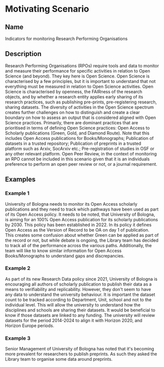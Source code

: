 # Motivating Scenario

## Name
Indicators for monitoring Research Performing Organisations

## Description
Research Performing Organisations (RPOs) require tools and data to monitor and measure their performance for specific activities in relation to Open Science (and beyond). 
They key here is Open Science. Open Science is characterised by a few principles, but it is important to understand that not everything must be measured in relation to Open Science activities. Open Science is characterised by openness, the FAIRness of the research objects, and by whether a research entity applies early sharing of its research practices, such as publishing pre-prints, pre-registering research, sharing datasets. 
The diversity of activities in the Open Science spectrum creates further challenges on how to distinguish and create a clear boundary on how to assess an output that is considered aligned with Open Science practices. Primarily, there are dominant practices that are prioritised in terms of defining Open Science practices: Open Access to Scholarly publications (Green, Gold, and Diamond Route). Note that this includes Open Access publications for Books/Monographs; Publication of datasets in a trusted repository; Publication of preprints in a trusted platform such as Arxiv, SocArxiv etc.; Pre-registration of studies in OSF or any other relevant platform. Open Peer Review, in the context of monitoring an RPO cannot be included in this scenario given that it is an individuals preference to perform an open peer review or not, or a journal requirement. 

## Examples

### Example 1
University of Bologna needs to monitor its Open Access scholarly publications and they need to track which pathways have been used as part of its Open Access policy. It needs to be noted, that University of Bologna, is aiming for an 100% Open Access publication for its scholarly publications by 2030. This policy has been established in 2022. In its policy it defines Open Access as the Version of Record to be OA on day 1 of publication. This creates some confusion about whether Green can be applied as part of the record or not, but while debate is ongoing, the Library team has decided to track all of the performance across the various paths. Additionally, the team will like to know similar information for Open Access Books/Monographs to understand gaps and discrepancies.

### Example 2
As part of its new Research Data policy since 2021, University of Bologna is encouraging all authors of scholarly publication to publish their data as a means to verifiability and replicability. However, they don't seem to have any data to understand the university behaviour. It is important the dataset count to be tracked according to Department, Unit, school and not to the individual level. This will allow the university to understand how the disciplines and schools are sharing their datasets. It would be beneficial to know if those datasets are linked to any funding. The university will review datasets for the period 2014-2024 to align it with Horizon 2020, and Horizon Europe periods.

### Example 3
Senior Management of University of Bologna has noted that it's becoming more prevalent for researchers to publish preprints. As such they asked the Library team to organise some data around preprints.